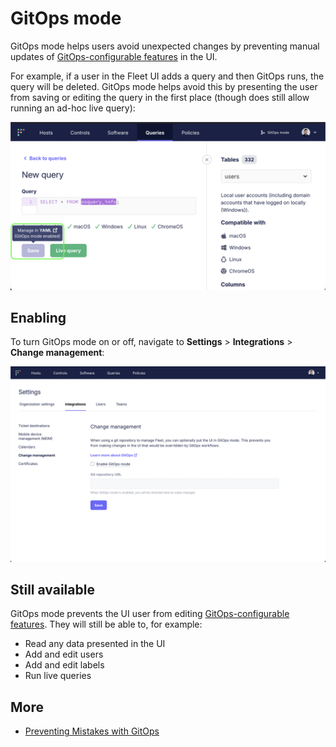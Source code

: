 # GitOps mode

GitOps mode helps users avoid unexpected changes by preventing manual updates of [GitOps-configurable features](https://fleetdm.com/docs/configuration/yaml-files) in the UI.

For example, if a user in the Fleet UI adds a query and then GitOps runs, the query will be deleted.
GitOps mode helps avoid this by presenting the user from saving or editing the query in the first place
(though does still allow running an ad-hoc live query):

![](../website/assets/images/articles/gitops-mode-disables-saving-queries.png)

## Enabling
To turn GitOps mode on or off, navigate to **Settings** > **Integrations** > **Change management**:

![](../website/assets/images/articles/enabling-gitops-mode.gif)

## Still available

GitOps mode prevents the UI user from editing [GitOps-configurable features](https://fleetdm.com/docs/configuration/yaml-files). They will still be able to, for example:
- Read any data presented in the UI
- Add and edit users
- Add and edit labels
- Run live queries

## More
<!-- TODO - update to link to Allen's article, uncomment -->
<!-- - [Why use GitOps to configure Fleet?](https://www.example.com) -->
- [Preventing Mistakes with GitOps](https://fleetdm.com/guides/articles/preventing-mistakes-with-gitops)

<meta name="articleTitle" value="GitOps mode">
<meta name="authorFullName" value="Jacob Shandling">
<meta name="authorGitHubUsername" value="jacobshandling">
<meta name="publishedOn" value="2025-03-21">
<meta name="category" value="guides">
<meta name="description" value="Help users avoid unexpected changes by preventing manual updates of GitOps-configurable features">